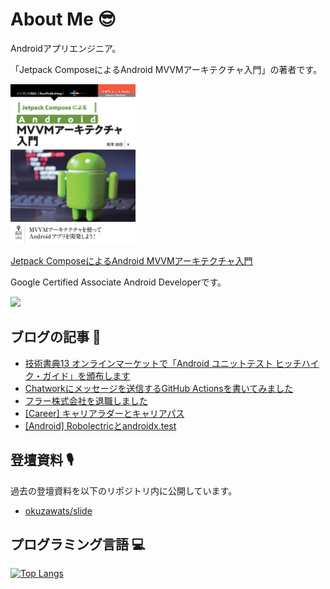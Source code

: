 # About Me 😎

Androidアプリエンジニア。

「Jetpack ComposeによるAndroid MVVMアーキテクチャ入門」の著者です。

<img src="https://github.com/okuzawats/okuzawats/raw/main/img/mvvm.jpg" width="200" >

[Jetpack ComposeによるAndroid MVVMアーキテクチャ入門](https://nextpublishing.jp/book/13660.html)

Google Certified Associate Android Developerです。 

<img src="https://api.accredible.com/v1/frontend/credential_website_embed_image/badge/22745791?key=91642f55a8d5ce14b85a29e0884729eb3a09a45d02d2f24fc8d7ebf1c6fed1cd" />

## ブログの記事 🚀

<!-- BLOG-POST-LIST:START -->
- [技術書典13 オンラインマーケットで「Android ユニットテスト ヒッチハイク・ガイド」を頒布します](https://okuzawats.com/blog/tbf13/)
- [Chatworkにメッセージを送信するGitHub Actionsを書いてみました](https://okuzawats.com/blog/send-message-to-chatwork-with-github-actions/)
- [フラー株式会社を退職しました](https://okuzawats.com/blog/retired-from-fuller/)
- [[Career] キャリアラダーとキャリアパス](https://okuzawats.com/blog/career-ladder-vs-career-path/)
- [[Android] Robolectricとandroidx.test](https://okuzawats.com/blog/robolectric-vs-androidx-test/)
<!-- BLOG-POST-LIST:END -->

## 登壇資料 🎙️

過去の登壇資料を以下のリポジトリ内に公開しています。

- [okuzawats/slide](https://github.com/okuzawats/slide)

## プログラミング言語 💻
[![Top Langs](https://github-readme-stats.vercel.app/api/top-langs/?username=okuzawats)](https://github.com/anuraghazra/github-readme-stats)
